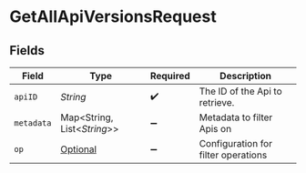 # GetAllApiVersionsRequest


## Fields

| Field                                         | Type                                          | Required                                      | Description                                   |
| --------------------------------------------- | --------------------------------------------- | --------------------------------------------- | --------------------------------------------- |
| `apiID`                                       | *String*                                      | :heavy_check_mark:                            | The ID of the Api to retrieve.                |
| `metadata`                                    | Map<String, List<*String*>>                   | :heavy_minus_sign:                            | Metadata to filter Apis on                    |
| `op`                                          | [Optional<Op>](../../models/operations/Op.md) | :heavy_minus_sign:                            | Configuration for filter operations           |